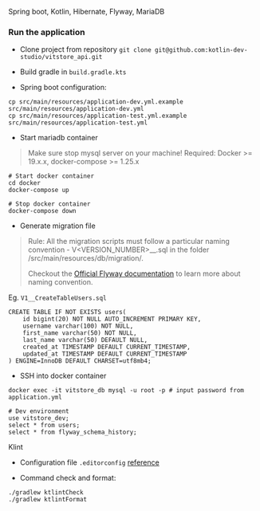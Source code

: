 Spring boot, Kotlin, Hibernate, Flyway, MariaDB

### Run the application
- Clone project from repository `git clone git@github.com:kotlin-dev-studio/vitstore_api.git`
- Build gradle in `build.gradle.kts`
  
- Spring boot configuration:

```shell
cp src/main/resources/application-dev.yml.example src/main/resources/application-dev.yml
cp src/main/resources/application-test.yml.example src/main/resources/application-test.yml
```

- Start mariadb container
> Make sure stop mysql server on your machine!
> Required: Docker >= 19.x.x, docker-compose >= 1.25.x
```shell
# Start docker container
cd docker
docker-compose up

# Stop docker container
docker-compose down
```
- Generate migration file
> Rule: All the migration scripts must follow a particular naming convention - V<VERSION_NUMBER>__<NAME>.sql in the folder /src/main/resources/db/migration/. 
>
> Checkout the [Official Flyway documentation](https://flywaydb.org/documentation/concepts/migrations.html) to learn more about naming convention.

Eg. `V1__CreateTableUsers.sql`
```mysql
CREATE TABLE IF NOT EXISTS users(
    id bigint(20) NOT NULL AUTO_INCREMENT PRIMARY KEY,
    username varchar(100) NOT NULL, 
    first_name varchar(50) NOT NULL,
    last_name varchar(50) DEFAULT NULL,
    created_at TIMESTAMP DEFAULT CURRENT_TIMESTAMP,
    updated_at TIMESTAMP DEFAULT CURRENT_TIMESTAMP
) ENGINE=InnoDB DEFAULT CHARSET=utf8mb4;
```

- SSH into docker container
```shell
docker exec -it vitstore_db mysql -u root -p # input password from application.yml

# Dev environment
use vitstore_dev;
select * from users;
select * from flyway_schema_history;
```

Klint

- Configuration file `.editorconfig` [reference](https://github.com/pinterest/ktlint#editorconfig)

- Command check and format:

```shell
./gradlew ktlintCheck
./gradlew ktlintFormat
```
